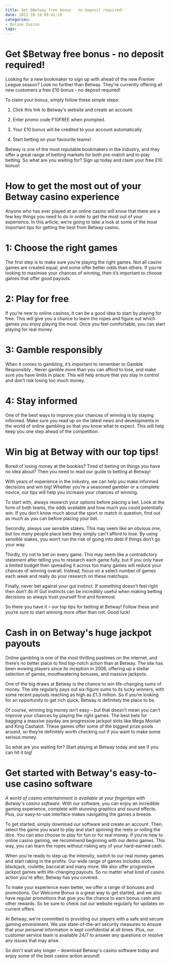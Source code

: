```yaml
---
title: Get $Betway free bonus   no deposit required! 
date: 2022-10-18 09:41:19
categories:
- Online Casino
tags:
---
```



#  Get $Betway free bonus - no deposit required! 

Looking for a new bookmaker to sign up with ahead of the new Premier League season? Look no further than Betway. They're currently offering all new customers a free £10 bonus - no deposit required!

To claim your bonus, simply follow these simple steps:

1. Click this link to Betway's website and create an account.

2. Enter promo code F10FREE when prompted.

3. Your £10 bonus will be credited to your account automatically.

4. Start betting on your favourite teams!

Betway is one of the most reputable bookmakers in the industry, and they offer a great range of betting markets for both pre-match and in-play betting. So what are you waiting for? Sign up today and claim your free £10 bonus!

#  How to get the most out of your Betway casino experience 

Anyone who has ever played at an online casino will know that there are a few key things you need to do in order to get the most out of your experience. In this article, we’re going to take a look at some of the most important tips for getting the best from Betway casino.

# 1: Choose the right games

The first step is to make sure you’re playing the right games. Not all casino games are created equal, and some offer better odds than others. If you’re looking to maximise your chances of winning, then it’s important to choose games that offer good payouts.

# 2: Play for free

If you’re new to online casinos, it can be a good idea to start by playing for free. This will give you a chance to learn the ropes and figure out which games you enjoy playing the most. Once you feel comfortable, you can start playing for real money.

# 3: Gamble responsibly

When it comes to gambling, it’s important to remember to Gamble Responsibly . Never gamble more than you can afford to lose, and make sure you have limits in place. This will help ensure that you stay in control and don’t risk losing too much money.

# 4: Stay informed

One of the best ways to improve your chances of winning is by staying informed. Make sure you read up on the latest news and developments in the world of online gambling so that you know what to expect. This will help keep you one step ahead of the competition.

#  Win big at Betway with our top tips! 

Bored of losing money at the bookies? Tired of betting on things you have no idea about? Then you need to read our guide to betting at Betway!

With years of experience in the industry, we can help you make informed decisions and win big! Whether you’re a seasoned gambler or a complete novice, our tips will help you increase your chances of winning.

To start with, always research your options before placing a bet. Look at the form of both teams, the odds available and how much you could potentially win. If you don’t know much about the sport or match in question, find out as much as you can before placing your bet.

Secondly, always use sensible stakes. This may seem like an obvious one, but too many people place bets they simply can’t afford to lose. By using sensible stakes, you won’t run the risk of going into debt if things don’t go your way.

Thirdly, try not to bet on every game. This may seem like a contradictory statement after telling you to research each game fully, but if you only have a limited budget then spreading it across too many games will reduce your chances of winning overall. Instead, focus on a select number of games each week and really do your research on these matchups.

Finally, never bet against your gut instinct. If something doesn’t feel right then don’t do it! Gut instincts can be incredibly useful when making betting decisions so always trust yourself first and foremost.

So there you have it – our top tips for betting at Betway! Follow these and you’re sure to start winning more often than not. Good luck!

#  Cash in on Betway's huge jackpot payouts 

Online gambling is one of the most thrilling pastimes on the internet, and there’s no better place to find top-notch action than at Betway. The site has been wowing players since its inception in 2006, offering up a stellar selection of games, mouthwatering bonuses, and massive jackpots.

One of the big draws at Betway is the chance to win life-changing sums of money. The site regularly pays out six-figure sums to its lucky winners, with some recent payouts reaching as high as £1.3 million. So if you’re looking for an opportunity to get rich quick, Betway is definitely the place to be.

Of course, winning big money isn’t easy – but that doesn’t mean you can’t improve your chances by playing the right games. The best bets for bagging a massive payday are progressive jackpot slots like Mega Moolah and King Cashalot. These games offer some of the biggest prize pools around, so they’re definitely worth checking out if you want to make some serious money.

So what are you waiting for? Start playing at Betway today and see if you can hit it big!

#  Get started with Betway's easy-to-use casino software

*A world of casino entertainment is available at your fingertips with Betway's casino software.* With our software, you can enjoy an incredible gaming experience, complete with stunning graphics and sound effects. Plus, our easy-to-use interface makes navigating the games a breeze.

To get started, simply download our software and create an account. Then, select the game you want to play and start spinning the reels or rolling the dice. You can also choose to play for fun or for real money. If you're new to online casino gaming, we recommend beginning with our demo games. This way, you can learn the ropes without risking any of your hard-earned cash.

When you're ready to step up the intensity, switch to our real money games and start raking in the profits. Our wide range of games includes slots, blackjack, roulette, baccarat and many more. We also offer progressive jackpot games with life-changing payouts. So no matter what kind of casino action you're after, Betway has you covered.

To make your experience even better, we offer a range of bonuses and promotions. Our Welcome Bonus is a great way to get started, and we also have regular promotions that give you the chance to earn bonus cash and other rewards. So be sure to check out our website regularly for updates on current offers.

At Betway, we're committed to providing our players with a safe and secure gaming environment. We use state-of-the-art security measures to ensure that your personal information is kept confidential at all times. Plus, our customer service team is available 24/7 to answer any questions or resolve any issues that may arise.

So don't wait any longer – download Betway's casino software today and enjoy some of the best casino action around!